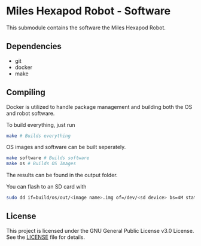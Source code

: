 # Miles Hexapod Robot - Software

This submodule contains the software the Miles Hexapod Robot.

## Dependencies

- git
- docker
- make

## Compiling

Docker is utilized to handle package management and building
both the OS and robot software.

To build everything, just run

```sh
make # Builds everything
```

OS images and software can be built seperately.

```sh
make software # Builds software
make os # Builds OS Images
```

The results can be found in the output folder.

You can flash to an SD card with

```sh
sudo dd if=build/os/out/<image name>.img of=/dev/<sd device> bs=4M status=progress
```

## License

This project is licensed under the GNU General Public License v3.0 License.
See the [LICENSE](LICENSE) file for details.
